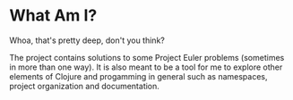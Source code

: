 # What Am I?

Whoa, that's pretty deep, don't you think?

The project contains solutions to some Project Euler problems (sometimes 
in more than one way). It is also meant to be a tool for me to explore other elements of
Clojure and progamming in general such as namespaces, project organization and documentation.  


